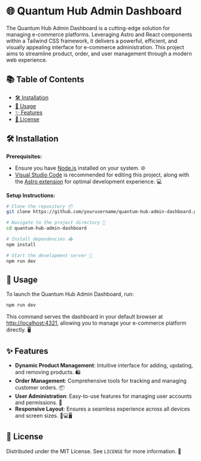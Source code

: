 # 🌐 Quantum Hub Admin Dashboard

The Quantum Hub Admin Dashboard is a cutting-edge solution for managing e-commerce platforms. Leveraging Astro and React components within a Tailwind CSS framework, it delivers a powerful, efficient, and visually appealing interface for e-commerce administration. This project aims to streamline product, order, and user management through a modern web experience.

## 📚 Table of Contents

- [🛠 Installation](#installation)
- [🚀 Usage](#usage)
- [✨ Features](#features)
- [📄 License](#license)

## 🛠 Installation

**Prerequisites:**
- Ensure you have [Node.js](https://nodejs.org/) installed on your system. 🌐
- [Visual Studio Code](https://code.visualstudio.com/) is recommended for editing this project, along with the [Astro extension](https://marketplace.visualstudio.com/items?itemName=astro-build.astro-vscode) for optimal development experience. 💻

**Setup Instructions:**

```bash
# Clone the repository 📦
git clone https://github.com/yourusername/quantum-hub-admin-dashboard.git

# Navigate to the project directory 📁
cd quantum-hub-admin-dashboard

# Install dependencies 📥
npm install

# Start the development server 🚀
npm run dev
```

## 🚀 Usage

To launch the Quantum Hub Admin Dashboard, run:

```bash
npm run dev
```

This command serves the dashboard in your default browser at [http://localhost:4321](http://localhost:4321), allowing you to manage your e-commerce platform directly. 🖥️

## ✨ Features

- **Dynamic Product Management**: Intuitive interface for adding, updating, and removing products. 🛍️
- **Order Management**: Comprehensive tools for tracking and managing customer orders. 📦
- **User Administration**: Easy-to-use features for managing user accounts and permissions. 👥
- **Responsive Layout**: Ensures a seamless experience across all devices and screen sizes. 📱💻🖥️

## 📄 License

Distributed under the MIT License. See `LICENSE` for more information. 📝

